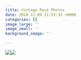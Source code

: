 ```yaml
---
title: Vintage Race Photos
date: 2018-12-09 21:53:33 +0000
categories: []
image_large: ''
image_small: ''
background_image: ''

---
```

![](https://res.cloudinary.com/wesedholm/image/upload/w_1200,f_auto/v1544392715/VintageRacePhotos/VINTAGE_RACE_PHOTO_7.jpg)![](https://res.cloudinary.com/wesedholm/image/upload/w_1200,f_auto/v1544392715/VintageRacePhotos/VINTAGE_RACE_PHOTO_7.jpg)